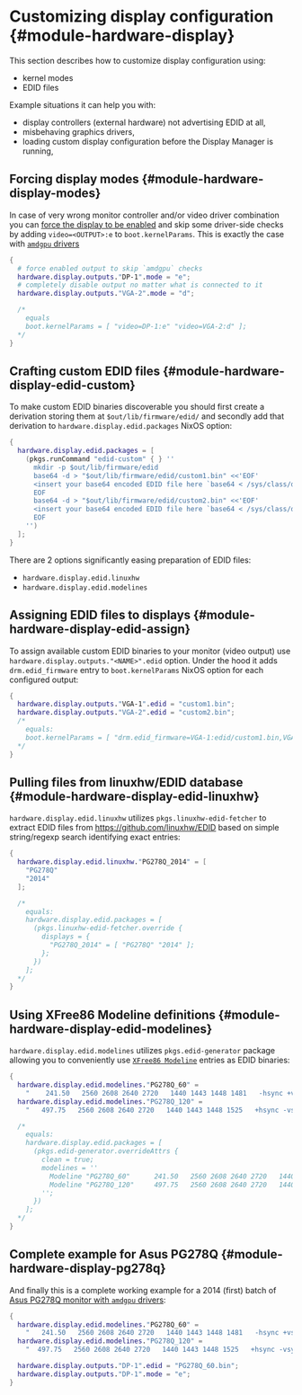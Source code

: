 # Customizing display configuration {#module-hardware-display}

This section describes how to customize display configuration using:
- kernel modes
- EDID files

Example situations it can help you with:
- display controllers (external hardware) not advertising EDID at all,
- misbehaving graphics drivers,
- loading custom display configuration before the Display Manager is running,

## Forcing display modes {#module-hardware-display-modes}

In case of very wrong monitor controller and/or video driver combination you can
[force the display to be enabled](https://mjmwired.net/kernel/Documentation/fb/modedb.txt#41)
and skip some driver-side checks by adding `video=<OUTPUT>:e` to `boot.kernelParams`.
This is exactly the case with [`amdgpu` drivers](https://gitlab.freedesktop.org/drm/amd/-/issues/615#note_1987392)

```nix
{
  # force enabled output to skip `amdgpu` checks
  hardware.display.outputs."DP-1".mode = "e";
  # completely disable output no matter what is connected to it
  hardware.display.outputs."VGA-2".mode = "d";

  /*
    equals
    boot.kernelParams = [ "video=DP-1:e" "video=VGA-2:d" ];
  */
}
```

## Crafting custom EDID files {#module-hardware-display-edid-custom}

To make custom EDID binaries discoverable you should first create a derivation storing them at
`$out/lib/firmware/edid/` and secondly add that derivation to `hardware.display.edid.packages` NixOS option:

```nix
{
  hardware.display.edid.packages = [
    (pkgs.runCommand "edid-custom" { } ''
      mkdir -p $out/lib/firmware/edid
      base64 -d > "$out/lib/firmware/edid/custom1.bin" <<'EOF'
      <insert your base64 encoded EDID file here `base64 < /sys/class/drm/card0-.../edid`>
      EOF
      base64 -d > "$out/lib/firmware/edid/custom2.bin" <<'EOF'
      <insert your base64 encoded EDID file here `base64 < /sys/class/drm/card1-.../edid`>
      EOF
    '')
  ];
}
```

There are 2 options significantly easing preparation of EDID files:
- `hardware.display.edid.linuxhw`
- `hardware.display.edid.modelines`

## Assigning EDID files to displays {#module-hardware-display-edid-assign}

To assign available custom EDID binaries to your monitor (video output) use `hardware.display.outputs."<NAME>".edid` option.
Under the hood it adds `drm.edid_firmware` entry to `boot.kernelParams` NixOS option for each configured output:

```nix
{
  hardware.display.outputs."VGA-1".edid = "custom1.bin";
  hardware.display.outputs."VGA-2".edid = "custom2.bin";
  /*
    equals:
    boot.kernelParams = [ "drm.edid_firmware=VGA-1:edid/custom1.bin,VGA-2:edid/custom2.bin" ];
  */
}
```

## Pulling files from linuxhw/EDID database {#module-hardware-display-edid-linuxhw}

`hardware.display.edid.linuxhw` utilizes `pkgs.linuxhw-edid-fetcher` to extract EDID files
from <https://github.com/linuxhw/EDID> based on simple string/regexp search identifying exact entries:

```nix
{
  hardware.display.edid.linuxhw."PG278Q_2014" = [
    "PG278Q"
    "2014"
  ];

  /*
    equals:
    hardware.display.edid.packages = [
      (pkgs.linuxhw-edid-fetcher.override {
        displays = {
          "PG278Q_2014" = [ "PG278Q" "2014" ];
        };
      })
    ];
  */
}
```


## Using XFree86 Modeline definitions {#module-hardware-display-edid-modelines}

`hardware.display.edid.modelines` utilizes `pkgs.edid-generator` package allowing you to
conveniently use [`XFree86 Modeline`](https://en.wikipedia.org/wiki/XFree86_Modeline) entries as EDID binaries:

```nix
{
  hardware.display.edid.modelines."PG278Q_60" =
    "    241.50   2560 2608 2640 2720   1440 1443 1448 1481   -hsync +vsync";
  hardware.display.edid.modelines."PG278Q_120" =
    "   497.75   2560 2608 2640 2720   1440 1443 1448 1525   +hsync -vsync";

  /*
    equals:
    hardware.display.edid.packages = [
      (pkgs.edid-generator.overrideAttrs {
        clean = true;
        modelines = ''
          Modeline "PG278Q_60"      241.50   2560 2608 2640 2720   1440 1443 1448 1481   -hsync +vsync
          Modeline "PG278Q_120"     497.75   2560 2608 2640 2720   1440 1443 1448 1525   +hsync -vsync
        '';
      })
    ];
  */
}
```

## Complete example for Asus PG278Q {#module-hardware-display-pg278q}

And finally this is a complete working example for a 2014 (first) batch of [Asus PG278Q monitor with `amdgpu` drivers](https://gitlab.freedesktop.org/drm/amd/-/issues/615#note_1987392):

```nix
{
  hardware.display.edid.modelines."PG278Q_60" =
    "   241.50   2560 2608 2640 2720   1440 1443 1448 1481   -hsync +vsync";
  hardware.display.edid.modelines."PG278Q_120" =
    "  497.75   2560 2608 2640 2720   1440 1443 1448 1525   +hsync -vsync";

  hardware.display.outputs."DP-1".edid = "PG278Q_60.bin";
  hardware.display.outputs."DP-1".mode = "e";
}
```
